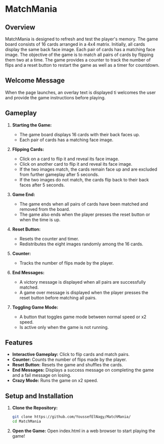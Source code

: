 # MatchMania

## Overview

MatchMania is designed to refresh and test the player's memory. The game board consists of 16 cards arranged in a 4x4 matrix. Initially, 
all cards display the same back face image. Each pair of cards has a matching face image. 
The objective of the game is to match all pairs of cards by flipping them two at a time. 
The game provides a counter to track the number of flips and a reset button to restart the game as well as a timer for countdown.

## Welcome Message
When the page launches, an overlay text is displayed ti welcomes the user and provide the game instructions before playing. 

## Gameplay

1. **Starting the Game:**
   - The game board displays 16 cards with their back faces up.
   - Each pair of cards has a matching face image.

2. **Flipping Cards:**
   - Click on a card to flip it and reveal its face image.
   - Click on another card to flip it and reveal its face image.
   - If the two images match, the cards remain face up and are excluded from further gameplay after 5 seconds.
   - If the two images do not match, the cards flip back to their back faces after 5 seconds.

3. **Game End:**
   - The game ends when all pairs of cards have been matched and removed from the board.
   - The game also ends when the player presses the reset button or when the time is up.

4. **Reset Button:**
   - Resets the counter and timer.
   - Redistributes the eight images randomly among the 16 cards.

5. **Counter:**
   - Tracks the number of flips made by the player.

6. **End Messages:**
   - A victory message is displayed when all pairs are successfully matched.
   - A game over message is displayed when the player presses the reset button before matching all pairs.
  
7. **Toggling Game Mode:**
   - A button that toggles game mode between normal speed or x2 speed.
   - Is active only when the game is not running.

## Features

- **Interactive Gameplay:** Click to flip cards and match pairs.
- **Counter:** Counts the number of flips made by the player.
- **Reset Button:** Resets the game and shuffles the cards.
- **End Messages:** Displays a success message on completing the game and a fail message on losing.
- **Crazy Mode:** Runs the game on x2 speed. 


## Setup and Installation

1. **Clone the Repository:**
   ```sh
   git clone https://github.com/YoussefElNagy/MatchMania/
   cd MatchMania
2. **Open the Game:**
Open index.html in a web browser to start playing the game!


